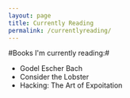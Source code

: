 ```yaml
---
layout: page
title: Currently Reading
permalink: /currentlyreading/
---
```


#Books I'm currently reading:# 

*	Godel Escher Bach
*	Consider the Lobster
*	Hacking: The Art of Expoitation

